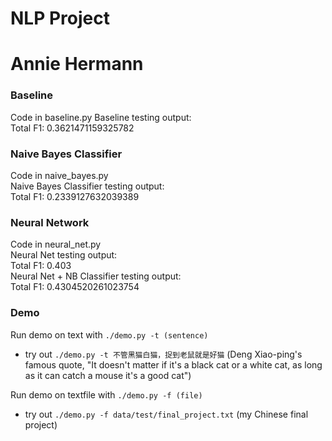 # NLP Project #  
# Annie Hermann #

### Baseline ###  
Code in baseline.py
Baseline testing output:    
Total F1: 0.3621471159325782  

### Naive Bayes Classifier ###  
Code in naive_bayes.py  
Naive Bayes Classifier testing output:  
Total F1: 0.2339127632039389  

### Neural Network ###  
Code in neural_net.py  
Neural Net testing output:  
Total F1: 0.403  
Neural Net + NB Classifier testing output:  
Total F1: 0.4304520261023754  

### Demo ###  
Run demo on text with `./demo.py -t (sentence)`  
- try out `./demo.py -t 不管黑猫白猫，捉到老鼠就是好猫` (Deng Xiao-ping's famous quote, "It doesn't matter if it's a black cat or a white cat, as long as it can catch a mouse it's a good cat")  

Run demo on textfile with `./demo.py -f (file)`  
- try out `./demo.py -f data/test/final_project.txt` (my Chinese final project)
